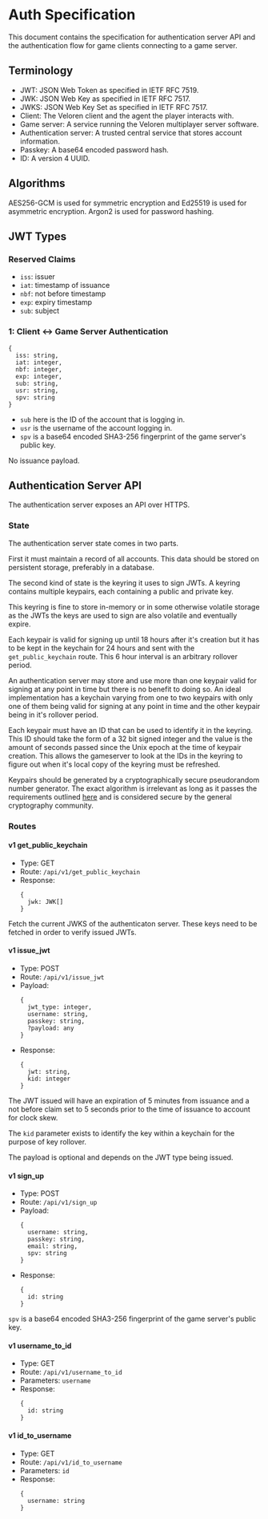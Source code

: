 # Auth Specification

This document contains the specification for authentication server API
and the authentication flow for game clients connecting to a game server.

## Terminology

- JWT: JSON Web Token as specified in IETF RFC 7519.
- JWK: JSON Web Key as specified in IETF RFC 7517.
- JWKS: JSON Web Key Set as specified in IETF RFC 7517.
- Client: The Veloren client and the agent the player interacts with.
- Game server: A service running the Veloren multiplayer server software.
- Authentication server: A trusted central service that stores account information.
- Passkey: A base64 encoded password hash.
- ID: A version 4 UUID.

## Algorithms

AES256-GCM is used for symmetric encryption and
Ed25519 is used for asymmetric encryption.
Argon2 is used for password hashing.

## JWT Types

### Reserved Claims

- `iss`: issuer
- `iat`: timestamp of issuance
- `nbf`: not before timestamp
- `exp`: expiry timestamp
- `sub`: subject

### 1: Client <-> Game Server Authentication

```
{
  iss: string,
  iat: integer,
  nbf: integer,
  exp: integer,
  sub: string,
  usr: string,
  spv: string
}
```

- `sub` here is the ID of the account that is logging in.
- `usr` is the username of the account logging in.
- `spv` is a base64 encoded SHA3-256 fingerprint of the game server's public key.

No issuance payload.

## Authentication Server API

The authentication server exposes an API over HTTPS.

### State

The authentication server state comes in two parts.

First it must maintain a record of all accounts.
This data should be stored on persistent storage, preferably in a database.

The second kind of state is the keyring it uses to sign JWTs.
A keyring contains multiple keypairs, each containing a public and private key.

This keyring is fine to store in-memory or in some otherwise volatile storage
as the JWTs the keys are used to sign are also volatile and eventually expire.

Each keypair is valid for signing up until 18 hours after it's creation
but it has to be kept in the keychain for 24 hours and sent with the `get_public_keychain` route.
This 6 hour interval is an arbitrary rollover period.

An authentication server may store and use more than one keypair valid for signing at any
point in time but there is no benefit to doing so. An ideal implementation has a keychain varying from one to two keypairs
with only one of them being valid for signing at any point in time and the other keypair being in it's rollover period.

Each keypair must have an ID that can be used to identify it in the keyring.
This ID should take the form of a 32 bit signed integer and the value is the amount of seconds
passed since the Unix epoch at the time of keypair creation.
This allows the gameserver to look at the IDs in the keyring to figure out
when it's local copy of the keyring must be refreshed.

Keypairs should be generated by a cryptographically secure pseudorandom number generator. The exact algorithm is
irrelevant as long as it passes the requirements outlined [here](https://en.wikipedia.org/wiki/Cryptographically_secure_pseudorandom_number_generator) and is considered secure by the general cryptography community.

### Routes

#### v1 get_public_keychain

- Type: GET
- Route: `/api/v1/get_public_keychain`
- Response:
  ```
  {
    jwk: JWK[]
  }
  ```

Fetch the current JWKS of the authenticaton server.
These keys need to be fetched in order to verify issued JWTs.

#### v1 issue_jwt

- Type: POST
- Route: `/api/v1/issue_jwt`
- Payload:
  ```
  {
    jwt_type: integer,
    username: string,
    passkey: string,
    ?payload: any
  }
  ```
- Response:
  ```
  {
    jwt: string,
    kid: integer
  }
  ```

The JWT issued will have an expiration of 5 minutes from issuance
and a not before claim set to 5 seconds prior to the time of issuance to account for clock skew.

The `kid` parameter exists to identify the key
within a keychain for the purpose of key rollover.

The payload is optional and depends on the JWT type being issued.

#### v1 sign_up

- Type: POST
- Route: `/api/v1/sign_up`
- Payload:
  ```
  {
    username: string,
    passkey: string,
    email: string,
    spv: string
  }
  ```
- Response:
  ```
  {
    id: string
  }
  ```

`spv` is a base64 encoded SHA3-256 fingerprint of the game server's public key.

#### v1 username_to_id

- Type: GET
- Route: `/api/v1/username_to_id`
- Parameters: `username`
- Response:
  ```
  {
    id: string
  }
  ```

#### v1 id_to_username

- Type: GET
- Route: `/api/v1/id_to_username`
- Parameters: `id`
- Response:
  ```
  {
    username: string
  }
  ```
